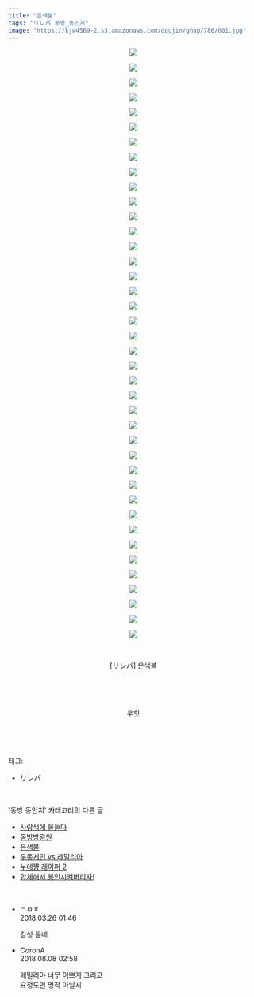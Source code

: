 ```yaml
---
title: "은색불"
tags: "リレバ 동방_동인지"
image: "https://kjw4569-2.s3.amazonaws.com/doujin/ghap/786/001.jpg"
---
```

<div class="article">
<p style="text-align: center; clear: none; float: none;"><img src="{{ site.imgserver9 }}/ghap/786/001.jpg"/></p>
<p style="text-align: center; clear: none; float: none;"><img src="{{ site.imgserver9 }}/ghap/786/002.jpg"/></p>
<p style="text-align: center; clear: none; float: none;"><img src="{{ site.imgserver9 }}/ghap/786/003.jpg"/></p>
<p style="text-align: center; clear: none; float: none;"><img src="{{ site.imgserver9 }}/ghap/786/004.jpg"/></p>
<p style="text-align: center; clear: none; float: none;"><img src="{{ site.imgserver9 }}/ghap/786/005.jpg"/></p>
<p style="text-align: center; clear: none; float: none;"><img src="{{ site.imgserver9 }}/ghap/786/006.jpg"/></p>
<p style="text-align: center; clear: none; float: none;"><img src="{{ site.imgserver9 }}/ghap/786/007.jpg"/></p>
<p style="text-align: center; clear: none; float: none;"><img src="{{ site.imgserver9 }}/ghap/786/008.jpg"/></p>
<p style="text-align: center; clear: none; float: none;"><img src="{{ site.imgserver9 }}/ghap/786/009.jpg"/></p>
<p style="text-align: center; clear: none; float: none;"><img src="{{ site.imgserver9 }}/ghap/786/010.jpg"/></p>
<p style="text-align: center; clear: none; float: none;"><img src="{{ site.imgserver9 }}/ghap/786/011.jpg"/></p>
<p style="text-align: center; clear: none; float: none;"><img src="{{ site.imgserver9 }}/ghap/786/012.jpg"/></p>
<p style="text-align: center; clear: none; float: none;"><img src="{{ site.imgserver9 }}/ghap/786/013.jpg"/></p>
<p style="text-align: center; clear: none; float: none;"><img src="{{ site.imgserver9 }}/ghap/786/014.jpg"/></p>
<p style="text-align: center; clear: none; float: none;"><img src="{{ site.imgserver9 }}/ghap/786/015.jpg"/></p>
<p style="text-align: center; clear: none; float: none;"><img src="{{ site.imgserver9 }}/ghap/786/016.jpg"/></p>
<p style="text-align: center; clear: none; float: none;"><img src="{{ site.imgserver9 }}/ghap/786/017.jpg"/></p>
<p style="text-align: center; clear: none; float: none;"><img src="{{ site.imgserver9 }}/ghap/786/018.jpg"/></p>
<p style="text-align: center; clear: none; float: none;"><img src="{{ site.imgserver9 }}/ghap/786/019.jpg"/></p>
<p style="text-align: center; clear: none; float: none;"><img src="{{ site.imgserver9 }}/ghap/786/020.jpg"/></p>
<p style="text-align: center; clear: none; float: none;"><img src="{{ site.imgserver9 }}/ghap/786/021.jpg"/></p>
<p style="text-align: center; clear: none; float: none;"><img src="{{ site.imgserver9 }}/ghap/786/022.jpg"/></p>
<p style="text-align: center; clear: none; float: none;"><img src="{{ site.imgserver9 }}/ghap/786/023.jpg"/></p>
<p style="text-align: center; clear: none; float: none;"><img src="{{ site.imgserver9 }}/ghap/786/024.jpg"/></p>
<p style="text-align: center; clear: none; float: none;"><img src="{{ site.imgserver9 }}/ghap/786/025.jpg"/></p>
<p style="text-align: center; clear: none; float: none;"><img src="{{ site.imgserver9 }}/ghap/786/026.jpg"/></p>
<p style="text-align: center; clear: none; float: none;"><img src="{{ site.imgserver9 }}/ghap/786/027.jpg"/></p>
<p style="text-align: center; clear: none; float: none;"><img src="{{ site.imgserver9 }}/ghap/786/028.jpg"/></p>
<p style="text-align: center; clear: none; float: none;"><img src="{{ site.imgserver9 }}/ghap/786/029.jpg"/></p>
<p style="text-align: center; clear: none; float: none;"><img src="{{ site.imgserver9 }}/ghap/786/030.jpg"/></p>
<p style="text-align: center; clear: none; float: none;"><img src="{{ site.imgserver9 }}/ghap/786/031.jpg"/></p>
<p style="text-align: center; clear: none; float: none;"><img src="{{ site.imgserver9 }}/ghap/786/032.jpg"/></p>
<p style="text-align: center; clear: none; float: none;"><img src="{{ site.imgserver9 }}/ghap/786/033.jpg"/></p>
<p style="text-align: center; clear: none; float: none;"><img src="{{ site.imgserver9 }}/ghap/786/034.jpg"/></p>
<p style="text-align: center; clear: none; float: none;"><img src="{{ site.imgserver9 }}/ghap/786/035.jpg"/></p>
<p style="text-align: center; clear: none; float: none;"><img src="{{ site.imgserver9 }}/ghap/786/036.jpg"/></p>
<p style="text-align: center; clear: none; float: none;"><img src="{{ site.imgserver9 }}/ghap/786/037.jpg"/></p>
<p style="text-align: center; clear: none; float: none;"><img src="{{ site.imgserver9 }}/ghap/786/038.jpg"/></p>
<p style="text-align: center; clear: none; float: none;"><img src="{{ site.imgserver9 }}/ghap/786/039.jpg"/></p>
<p style="text-align: center; clear: none; float: none;"><img src="{{ site.imgserver9 }}/ghap/786/040.jpg"/></p>
<p style="text-align: center; clear: none; float: none;"><br/></p>
<p style="text-align: center; clear: none; float: none;">[リレバ] 은색불</p>
<p style="text-align: center; clear: none; float: none;"><br/></p>
<p style="text-align: center; clear: none; float: none;"><br/></p>
<p style="text-align: center; clear: none; float: none;">우힛</p>
<p><br/></p>
</div><br/>
<div class="tagTrail">
<p>태그: </p>
<ul>
<li>リレバ</li>
</ul>
</div><br/>
<div class="another">
<p>'동방 동인지' 카테고리의 다른 글</p>
<ul>
<li><a href="/ghap_788">사랑색에 물들다</a></li>
<li><a href="/ghap_787">동방방광원</a></li>
<li><a href="/ghap_786">은색불</a></li>
<li><a href="/ghap_785">우동게인 vs 레밀리아</a></li>
<li><a href="/ghap_784">누에쨩 레이퍼 2</a></li>
<li><a href="/ghap_783">합체해서 봉인시켜버리자!</a></li>
</ul>
</div><br/>
<div class="cb_module cb_fluid">
<div class="cb_wrt cb_profile">
<div class="comment">
<ul>
<li class="cb_thumb_off" id="comment15227287">
<div class="cb_comment_area">
<div class="cb_info_area">
<div class="cb_section">
<span class="cb_nick_name">ㄱㅁㅎ</span>
</div>
<div class="cb_section">
<span class="cb_date">2018.03.26 01:46 </span>
</div>
</div>
<div class="cb_dsc_comment">
<p class="cb_dsc">
											감성 돋네
										</p>
</div>
</div></li>
<li class="cb_thumb_off" id="comment15303049">
<div class="cb_comment_area">
<div class="cb_info_area">
<div class="cb_section">
<span class="cb_nick_name">CoronA</span>
</div>
<div class="cb_section">
<span class="cb_date">2018.08.08 02:58 </span>
</div>
</div>
<div class="cb_dsc_comment">
<p class="cb_dsc">
											레밀리아 너무 이쁘게 그리고<br/>
요정도면 명작 아닐지
										</p>
</div>
</div></li>
</ul>
</div>
</div><!-- commentList close -->
</div><br/>
